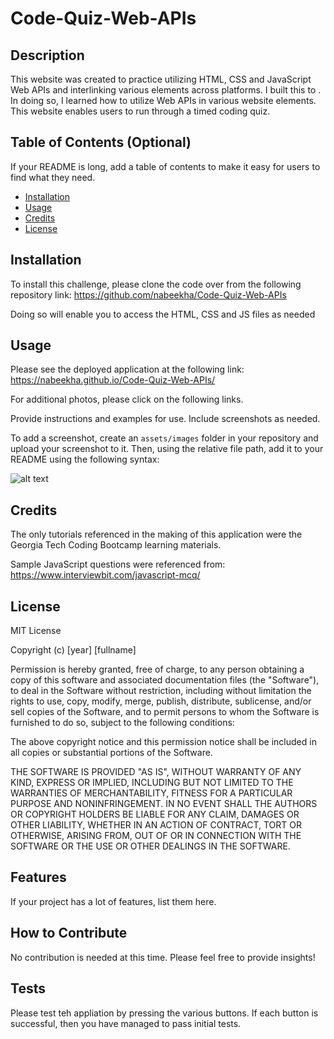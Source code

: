 # Code-Quiz-Web-APIs

## Description

This website was created to practice utilizing HTML, CSS and JavaScript Web APIs and interlinking various elements across platforms. I built this to . In doing so, I learned how to utilize Web APIs in various website elements. This website enables users to run through a timed coding quiz. 

## Table of Contents (Optional)

If your README is long, add a table of contents to make it easy for users to find what they need.

- [Installation](#installation)
- [Usage](#usage)
- [Credits](#credits)
- [License](#license)

## Installation

To install this challenge, please clone the code over from the following repository link: 
https://github.com/nabeekha/Code-Quiz-Web-APIs

Doing so will enable you to access the HTML, CSS and JS files as needed

## Usage

Please see the deployed application at the following link: 
https://nabeekha.github.io/Code-Quiz-Web-APIs/

For additional photos, please click on the following links. 


Provide instructions and examples for use. Include screenshots as needed.

To add a screenshot, create an `assets/images` folder in your repository and upload your screenshot to it. Then, using the relative file path, add it to your README using the following syntax:

![alt text](assets/images/screenshot.png)

## Credits

The only tutorials referenced in the making of this application were the Georgia Tech Coding Bootcamp learning materials. 

Sample JavaScript questions were referenced from: https://www.interviewbit.com/javascript-mcq/

## License

MIT License

Copyright (c) [year] [fullname]

Permission is hereby granted, free of charge, to any person obtaining a copy
of this software and associated documentation files (the "Software"), to deal
in the Software without restriction, including without limitation the rights
to use, copy, modify, merge, publish, distribute, sublicense, and/or sell
copies of the Software, and to permit persons to whom the Software is
furnished to do so, subject to the following conditions:

The above copyright notice and this permission notice shall be included in all
copies or substantial portions of the Software.

THE SOFTWARE IS PROVIDED "AS IS", WITHOUT WARRANTY OF ANY KIND, EXPRESS OR
IMPLIED, INCLUDING BUT NOT LIMITED TO THE WARRANTIES OF MERCHANTABILITY,
FITNESS FOR A PARTICULAR PURPOSE AND NONINFRINGEMENT. IN NO EVENT SHALL THE
AUTHORS OR COPYRIGHT HOLDERS BE LIABLE FOR ANY CLAIM, DAMAGES OR OTHER
LIABILITY, WHETHER IN AN ACTION OF CONTRACT, TORT OR OTHERWISE, ARISING FROM,
OUT OF OR IN CONNECTION WITH THE SOFTWARE OR THE USE OR OTHER DEALINGS IN THE
SOFTWARE.


## Features

If your project has a lot of features, list them here.

## How to Contribute

No contribution is needed at this time. Please feel free to provide insights!

## Tests

Please test teh appliation by pressing the various buttons. If each button is successful, then you have managed to pass initial tests.